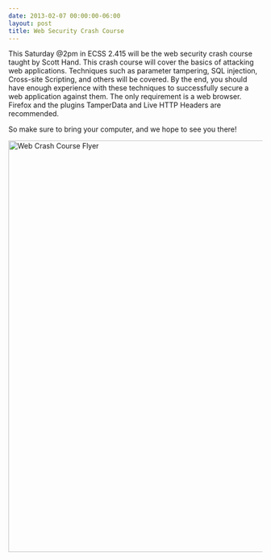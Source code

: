 ```yaml
---
date: 2013-02-07 00:00:00-06:00
layout: post
title: Web Security Crash Course
---
```


This Saturday @2pm in ECSS 2.415 will be the web security crash course taught by Scott Hand. This crash course will cover the basics of attacking web applications. Techniques such as parameter tampering, SQL injection, Cross-site Scripting, and others will be covered. By the end, you should have enough experience with these techniques to successfully secure a web application against them. The only requirement is a web browser. Firefox and the plugins TamperData and Live HTTP Headers are recommended.

So make sure to bring your computer, and we hope to see you there!

[<img src="{{ site.baseurl }}/assets/WebCrashCourseFlyer.jpg" alt="Web Crash Course Flyer" class="aligncenter size-full wp-image-261" width="1056" height="816" />](http://csg.utdallas.edu/?attachment_id=261)
